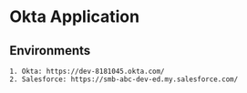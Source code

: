 # Okta Application

## Environments

    1. Okta: https://dev-8181045.okta.com/
    2. Salesforce: https://smb-abc-dev-ed.my.salesforce.com/
